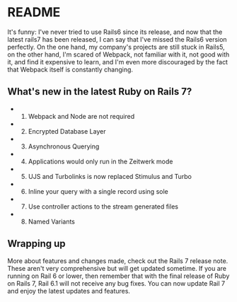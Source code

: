 # README

It's funny: I've never tried to use Rails6 since its release, and now that the latest rails7 has been released, I can say that I've missed the Rails6 version perfectly. On the one hand, my company's projects are still stuck in Rails5, on the other hand, I'm scared of Webpack, not familiar with it, not good with it, and find it expensive to learn, and I'm even more discouraged by the fact that Webpack itself is constantly changing.

## What's new in the latest Ruby on Rails 7?

* 1. Webpack and Node are not required
* 2. Encrypted Database Layer
* 3. Asynchronous Querying
* 4. Applications would only run in the Zeitwerk mode
* 5. UJS and Turbolinks is now replaced Stimulus and Turbo
* 6. Inline your query with a single record using sole
* 7. Use controller actions to the stream generated files
* 8. Named Variants

## Wrapping up

More about features and changes made, check out the Rails 7 release note. These aren't very comprehensive but will get updated sometime. If you are running on Rail 6 or lower, then remember that with the final release of Ruby on Rails 7, Rail 6.1 will not receive any bug fixes. You can now update Rail 7 and enjoy the latest updates and features.